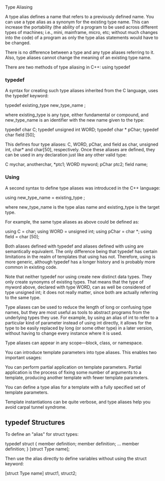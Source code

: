 Type Aliasing

A type alias defines a name that refers to a previously defined name. You can use a type alias as a synonym for the existing type name. This can increase the portability (the ability of a program to be used across different types of machines; i.e., mini, mainframe, micro, etc; without much changes into the code) of a program as only the type alias statements would have to be changed.

There is no difference between a type and any type aliases referring to it. Also, type aliases cannot change the meaning of an existing type name.

There are two methods of type aliasing in C++:
  using
  typedef


### typedef

A syntax for creating such type aliases inherited from the C language, uses the typedef keyword:

typedef existing_type new_type_name ;

where existing_type is any type, either fundamental or compound, and new_type_name is an identifier with the new name given to the type:

  typedef char C;
  typedef unsigned int WORD;
  typedef char * pChar;
  typedef char field [50];

This defines four type aliases: C, WORD, pChar, and field as char, unsigned int, char* and char[50], respectively. Once these aliases are defined, they can be used in any declaration just like any other valid type:

  C mychar, anotherchar, *ptc1;
  WORD myword;
  pChar ptc2;
  field name;


### Using

A second syntax to define type aliases was introduced in the C++ language:

  using new_type_name = existing_type ;

where new_type_name is the type alias name and existing_type is the target type.

For example, the same type aliases as above could be defined as:

  using C = char;
  using WORD = unsigned int;
  using pChar = char *;
  using field = char [50];


Both aliases defined with typedef and aliases defined with using are semantically equivalent. The only difference being that typedef has certain limitations in the realm of templates that using has not. Therefore, using is more generic, although typedef has a longer history and is probably more common in existing code.

Note that neither typedef nor using create new distinct data types. They only create synonyms of existing types. That means that the type of myword above, declared with type WORD, can as well be considered of type unsigned int; it does not really matter, since both are actually referring to the same type.

Type aliases can be used to reduce the length of long or confusing type names, but they are most useful as tools to abstract programs from the underlying types they use. For example, by using an alias of int to refer to a particular kind of parameter instead of using int directly, it allows for the type to be easily replaced by long (or some other type) in a later version, without having to change every instance where it is used.







Type aliases can appear in any scope—block, class, or namespace.

You can introduce template parameters into type aliases. This enables
two important usages:

You can perform partial application on template parameters. Partial application is the process of fixing some number of arguments to a template, producing another template with fewer template parameters.

You can define a type alias for a template with a fully specified set of template parameters.

Template instantiations can be quite verbose, and type aliases help you
avoid carpal tunnel syndrome.








## typedef Structures

To define an "alias" for struct types:

typedef struct {
  member definition;
  member definition;
  ...
  member definition;
} [struct Type name];

Then use the alias directly to define variables without using the struct keyword:

[struct Type name] struct1, struct2;
